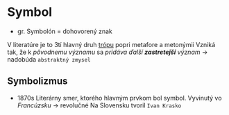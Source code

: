 # Symbol
- gr. Symbolón
= dohovorený znak

V literatúre je to 3tí hlavný druh [trópu](trópy.md) popri metafore a metonýmii
Vzniká tak, že k *pôvodnemu významu* sa *pridáva ďalší **zastretejší** význam* -> nadobúda `abstraktný zmysel`

## Symbolizmus
- 1870s
Literárny smer, ktorého hlavným prvkom bol symbol.
Vyvinutý vo *Francúzsku* -> revolučné
Na Slovensku tvoril `Ivan Krasko`

